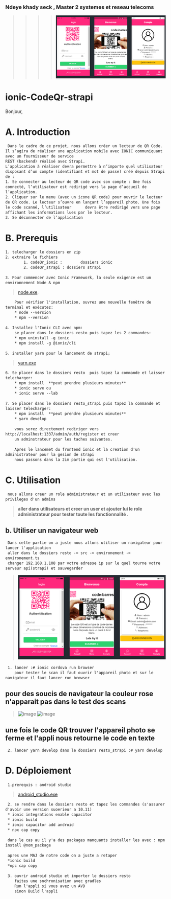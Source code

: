 ### Ndeye khady seck , Master 2 systemes et reseau telecoms
> > >   > ![image](/images/fin.PNG)
# ionic-CodeQr-strapi 
 Bonjour,


# A. Introduction
     Dans le cadre de ce projet, nous allons créer un lecteur de QR Code. Il s’agira de réaliser une application mobile avec IONIC communiquant avec un fournisseur de service
    REST (backend) réalisé avec Strapi.
    L’application à réaliser devra permettre à n’importe quel utilisateur disposant d’un compte (identifiant et mot de passe) créé depuis Strapi de :
    1. Se connecter au lecteur de QR code avec son compte : Une fois connecté, l’utilisateur est redirigé vers la page d’accueil de l’application.
    2. Cliquer sur le menu (avec un icone QR code) pour ouvrir le lecteur de QR code. Le lecteur s’ouvre en lançant l’appareil photo. Une fois le code scanné, l’utilisateur      devra être redirigé vers une page affichant les informations lues par le lecteur.
    3. Se déconnecter de l’application 

# B. Prerequis
    
    1. telecharger le dossiers en zip
    2. extraire le fichiers 
            1. codeQr_ionic :        dossiers ionic
            2. codeQr_strapi : dossiers strapi

    3. Pour commencer avec Ionic Framework, la seule exigence est un environnement Node & npm
   > [node.exe](https://nodejs.org/en/).
        
        Pour vérifier l'installation, ouvrez une nouvelle fenêtre de terminal et exécutez:
        * node --version
        * npm --version

    4. Installez l'Ionic CLI avec npm:
        se placer dans le dossiers resto puis tapez les 2 commandes:
        * npm uninstall -g ionic
        * npm install -g @ionic/cli
  
    5. installer yarn pour le lancement de strapi;
  > [yarn.exe](https://classic.yarnpkg.com/latest.msi)
  
    6. Se placer dans le dossiers resto  puis tapez la commande et laisser telecharger:
        * npm install  **peut prendre plusieurs minutes**
        * ionic serve ou 
        * ionic serve --lab
        
    7. Se placer dans le dossiers resto_strapi puis tapez la commande et laisser telecharger:
        * npm install  **peut prendre plusieurs minutes**
        * yarn develop
        
        vous serez directement rediriger vers http://localhost:1337/admin/auth/register et creer 
        un adminstrateur pour les taches suivantes.

        Apres le lancemet du frontend ionic et la creation d'un administrateur pour la gesion de strapi
        nous passons dans la 2im partie qui est l'utilisation.
        
# C. Utilisation 
    
     nous allons creer un role administrateur et un utilisateur avec les privileges d'un admins
      
> **aller dans utilisateurs et creer un user et ajouter lui le role administrateur pour tester
     toute les fonctionnalité .**
      
  ## b. Utiliser un navigateur web
     Dans cette partie on a juste nous allons utiliser un navigateur pour lancer l'application
     aller dans le dossiers resto -> src -> environement -> environement.ts
     changer 192.168.1.108 par votre adresse ip sur le quel tourne votre serveur api(strapi) et sauvegarder
> ![image](/images/fin.PNG ) 

     1. lancer :# ionic cordova run browser
        pour tester le scan il faut ouvrir l'appareil photo et sur le navigateur il faut lancer run browser 
   ## pour des soucis de navigateur la couleur rose n'apparait pas dans le test des scans 
   
> ![image](/images/sacan.PNG ) 
> ![image](/images/scan.PNG ) 

   ## une fois le code QR trouver l'appareil photo se ferme et l'appli nous retourne le code en texte  
     2. lancer yarn develop dans le dossiers resto_strapi :# yarn develop

 
 # D. Déploiement
     1.prerequis : android studio 
  > [android_studio.exe](https://redirector.gvt1.com/edgedl/android/studio/install/3.6.2.0/android-studio-ide-192.6308749-windows.exe)
     
     2. se rendre dans le dossiers resto et tapez les commandes (s'assurer d'avoir une version suoerieur a 10.11)
     * ionic integrations enable capacitor
     * ionic build
     * ionic capacitor add android
     * npx cap copy
     
     dans le cas au il y'a des packages manquants installer les avec : npm install @nom_package
     
     apres une MAJ de notre code on a juste a retaper
     *ionic build
     *npc cap copy
     
     3. ouvrir android studio et importer le dossiers resto 
        faites une snchronisation avec gradles
        Run l'appli si vous avez un AVD
        sinon Build l'appli 
        

      
